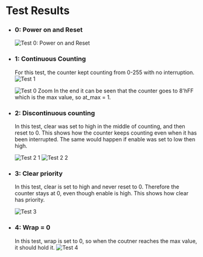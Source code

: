 # Test Results

- ### 0: Power on and Reset

  ![Test 0: Power on and Reset](waveforms/counter_8/8-bit-test0.png)

- ### 1: Continuous Counting
  
  For this test, the counter kept counting from 0-255 with no interruption.
  ![Test 1](waveforms/counter_8/8-bit-test1.png)

  ![Test 0 Zoom](waveforms/counter_8/8-bit-test1-zoom.png)
  In the end it can be seen that the counter goes to 8'hFF which is the max value, so at_max = 1.

- ### 2: Discontinuous counting
  
  In this test, clear was set to high in the middle of counting, and then reset to 0. This shows how the counter keeps counting even when it has been interrupted. The same would happen if enable was set to low then high.

  ![Test 2 1](waveforms/counter_8/8-bit-test-2.png)
  ![Test 2 2](waveforms/counter_8/8-bit-test-2-reset.png)
  
- ### 3: Clear priority
  
  In this test, clear is set to high and never reset to 0. Therefore the counter stays at 0, even though enable is high. This shows how clear has priority.

  ![Test 3](waveforms/counter_8/8-bit-test-3.png)

- ### 4: Wrap = 0
  
  In this test, wrap is set to 0, so when the coutner reaches the max value, it should hold it.
  ![Test 4](waveforms/counter_8/8-bit-test-4.png)

